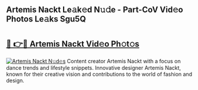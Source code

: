 ## Artemis Nackt Le𝚊k𝚎d N𝚞𝚍e - Part-CoV Vid𝚎o Photos Le𝚊ks Sgu5Q

# <h2><a href="http://fb5xyp.evod.top/?m=Artemis+Nackt">🔗 👉🔴 Artemis Nackt Vid𝚎o Ph𝚘t𝚘s</a></h2>

[![Artemis Nackt N𝚞d𝚎s](https://i.imgur.com/8V9OHl7.gif)](http://fb5xyp.evod.top/?m=Artemis+Nackt)
Content creator Artemis Nackt with a focus on dance trends and lifestyle snippets. Innovative designer Artemis Nackt, known for their creative vision and contributions to the world of fashion and design. 
